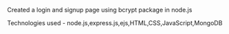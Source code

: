 Created a login and signup page using bcrypt package in node.js

Technologies used - node.js,express.js,ejs,HTML,CSS,JavaScript,MongoDB
